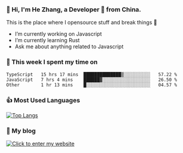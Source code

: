 ### 👋 Hi, I'm He Zhang, a Developer 🚀 from China.

This is the place where I opensource stuff and break things :rofl:

- I’m currently working on Javascript
- I’m currently learning Rust
- Ask me about anything related to Javascript

### 💪 This week I spent my time on 
<!--START_SECTION:waka-->

```text
TypeScript   15 hrs 17 mins  ██████████████▒░░░░░░░░░░   57.22 %
JavaScript   7 hrs 4 mins    ██████▓░░░░░░░░░░░░░░░░░░   26.50 %
Other        1 hr 13 mins    █░░░░░░░░░░░░░░░░░░░░░░░░   04.57 %
```

<!--END_SECTION:waka-->

### 👍 Most Used Languages
[![Top Langs](https://github-readme-stats.vercel.app/api/top-langs/?username=zhanghecool&layout=compact)](https://zhanghe.cool)

### 🌈 My blog 
[![Click to enter my website](https://cdn.jsdelivr.net/gh/zhanghecool/assets/images/gif/zhanghecools.gif)](https://zhanghe.cool)
